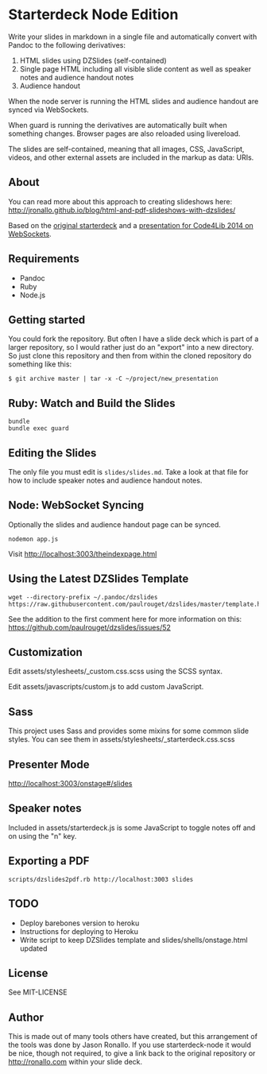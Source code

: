 # Starterdeck Node Edition

Write your slides in markdown in a single file and automatically convert with Pandoc to the following derivatives:

1. HTML slides using DZSlides (self-contained)
2. Single page HTML including all visible slide content as well as speaker notes and audience handout notes
3. Audience handout

When the node server is running the HTML slides and audience handout are synced via WebSockets.

When guard is running the derivatives are automatically built when something changes. Browser pages are also reloaded using livereload.

The slides are self-contained, meaning that all images, CSS, JavaScript, videos, and other external assets are included in the markup as data: URIs.

## About

You can read more about this approach to creating slideshows here: <http://jronallo.github.io/blog/html-and-pdf-slideshows-with-dzslides/>

Based on the [original starterdeck](https://github.com/jronallo/starterdeck) and a [presentation for Code4Lib 2014 on WebSockets](http://ronallo.com/presentations/code4lib-2014-websockets/).


## Requirements

- Pandoc
- Ruby
- Node.js

## Getting started

You could fork the repository. But often I have a slide deck which is part of a larger repository, so I would rather just do an "export" into a new directory. So just clone this repository and then from within the cloned repository do something like this:

```
$ git archive master | tar -x -C ~/project/new_presentation
```

## Ruby: Watch and Build the Slides

```
bundle
bundle exec guard
```

## Editing the Slides

The only file you must edit is `slides/slides.md`. Take a look at that file for how to include speaker notes and audience handout notes.

## Node: WebSocket Syncing

Optionally the slides and audience handout page can be synced.

```
nodemon app.js
```

Visit <http://localhost:3003/theindexpage.html>

## Using the Latest DZSlides Template

```
wget --directory-prefix ~/.pandoc/dzslides https://raw.githubusercontent.com/paulrouget/dzslides/master/template.html
```

See the addition to the first comment here for more information on this: <https://github.com/paulrouget/dzslides/issues/52>

## Customization

Edit assets/stylesheets/_custom.css.scss using the SCSS syntax.

Edit assets/javascripts/custom.js to add custom JavaScript.

## Sass

This project uses Sass and provides some mixins for some common slide styles. You can see them in assets/stylesheets/_starterdeck.css.scss

## Presenter Mode

<http://localhost:3003/onstage#/slides>

## Speaker notes

Included in assets/starterdeck.js is some JavaScript to toggle notes off and on using the "n" key.

## Exporting a PDF

`scripts/dzslides2pdf.rb http://localhost:3003 slides`

## TODO

- Deploy barebones version to heroku
- Instructions for deploying to Heroku
- Write script to keep DZSlides template and slides/shells/onstage.html updated

## License

See MIT-LICENSE

## Author

This is made out of many tools others have created, but this arrangement of the tools was done by Jason Ronallo. If you use starterdeck-node it would be nice, though not required, to give a link back to the original repository or <http://ronallo.com> within your slide deck.

